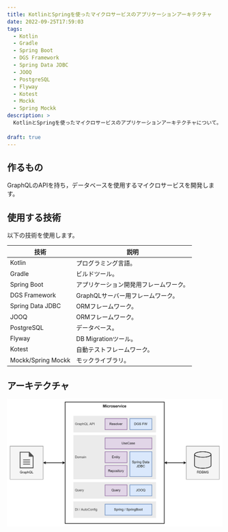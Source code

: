 ```yaml
---
title: KotlinとSpringを使ったマイクロサービスのアプリケーションアーキテクチャ
date: 2022-09-25T17:59:03
tags:
  - Kotlin
  - Gradle
  - Spring Boot
  - DGS Framework
  - Spring Data JDBC
  - JOOQ
  - PostgreSQL
  - Flyway
  - Kotest
  - Mockk
  - Spring Mockk
description: >
  KotlinとSpringを使ったマイクロサービスのアプリケーションアーキテクチャについて。

draft: true
---
```


## 作るもの

GraphQLのAPIを持ち，データベースを使用するマイクロサービスを開発します。

## 使用する技術

以下の技術を使用します。

| 技術 | 説明 |
| ---- | ---- |
| Kotlin | プログラミング言語。 |
| Gradle | ビルドツール。 |
| Spring Boot | アプリケーション開発用フレームワーク。 |
| DGS Framework | GraphQLサーバー用フレームワーク。 |
| Spring Data JDBC | ORMフレームワーク。 |
| JOOQ | ORMフレームワーク。 |
| PostgreSQL | データベース。 |
| Flyway | DB Migrationツール。 |
| Kotest | 自動テストフレームワーク。 |
| Mockk/Spring Mockk | モックライブラリ。 |


## アーキテクチャ

![アーキテクチャ](architecture.png)


